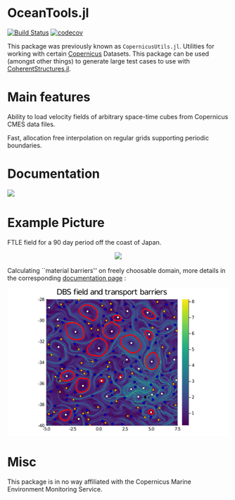 # OceanTools.jl
[![Build Status](https://travis-ci.org/CoherentStructures/OceanTools.jl.svg?branch=master)](https://travis-ci.org/CoherentStructures/OceanTools.jl)
[![codecov](https://codecov.io/gh/CoherentStructures/OceanTools.jl/branch/master/graph/badge.svg)](https://codecov.io/gh/CoherentStructures/OceanTools.jl)

This package was previously known as `CopernicusUtils.jl`.
Utilities for working with certain [Copernicus](http://marine.copernicus.eu/) Datasets. This package can be used (amongst other things) to generate large test cases to use with [CoherentStructures.jl](https://github.com/CoherentStructures/CoherentStructures.jl).

# Main features

Ability to load velocity fields of arbitrary space-time cubes from Copernicus CMES data files. 

Fast, allocation free interpolation on regular grids supporting periodic boundaries.

# Documentation
[![][docs-dev-img]][docs-dev-url]

# Example Picture

FTLE field for a 90 day period off the coast of Japan.

<p align="center">
    <img src="https://raw.githubusercontent.com/CoherentStructures/OceanTools.jl/master/examples/ftle_plot.jpg"/>
</p>

Calculating ``material barriers'' on freely choosable domain, more details in the corresponding [documentation page](https://coherentstructures.github.io/OceanTools.jl/dev/example/) :
<p align="center">
<img src="https://github.com/natschil/misc/raw/master/images/oceantools3.png"/>
</p>

# Misc

This package is in no way affiliated with the Copernicus Marine Environment Monitoring Service.

[docs-dev-img]: https://img.shields.io/badge/docs-dev-blue.svg
[docs-dev-url]: http://coherentstructures.github.io/OceanTools.jl/dev/





